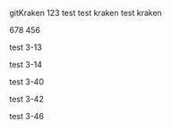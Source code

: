 gitKraken
123
test test kraken
test kraken


678
456


test 3-13


test 3-14

test 3-40

test 3-42

test 3-46